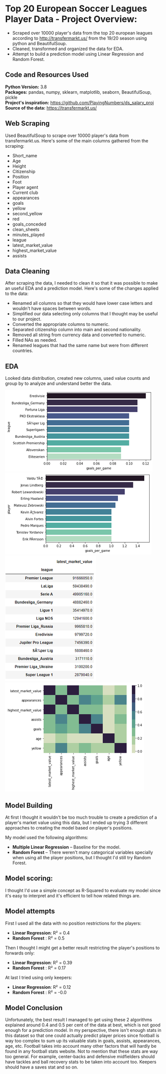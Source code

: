 # Top 20 European Soccer Leagues Player Data - Project Overview:
* Scraped over 10000 player's data from the top 20 european leagues according to http://transfermarkt.us/ from the 19/20 season using python and BeautifulSoup.
* Cleaned, transformed and organized the data for EDA.
* Attempt to build a prediction model using Linear Regression and Random Forest. 

## Code and Resources Used 
**Python Version:** 3.8  
**Packages:** pandas, numpy, sklearn, matplotlib, seaborn, BeautifulSoup, pickle   
**Project's inspiration:** https://github.com/PlayingNumbers/ds_salary_proj  
**Source of the data:** https://transfermarkt.us/

## Web Scraping
Used BeautifulSoup to scrape over 10000 player's data from transfermarkt.us. Here's some of the main columns gathered from the scraping:
*	Short_name
*	Age
*	Height
*	Citizenship
* 	Position
*	Foot
*	Player agent
*	Current club	
*	appearances
*	goals
*	yellow
*	second_yellow
*	red
*	goals_conceded
*	clean_sheets
*	minutes_played
*	league
*	latest_market_value
*	highest_market_value
*	assists

## Data Cleaning
After scraping the data, I needed to clean it so that it was possible to make an useful EDA and a prediction model. Here's some of the changes applied to the data:

* Renamed all columns so that they would have lower case letters and wouldn't have spaces between words.
* Simplified our data selecting only columns that I thought may be useful to our project.
* Converted the appropriate columns to numeric.
* Separated citizenship column into main and second nationality.
* Removed all string from currency data and converted to numeric.
* Filled NAs as needed.
* Renamed leagues that had the same name but were from different countries.


	
## EDA

Looked data distribution, created new columns, used value counts and group by to analyze and understand better the data.

![alt text](https://github.com/Caldass/europe_players_data/blob/main/goalsperleague.png "Goals per game by League")
![alt text](https://github.com/Caldass/europe_players_data/blob/main/goalsperplayer.png "Goals per game by player")
![alt text](https://github.com/Caldass/europe_players_data/blob/main/league_marketvalue.png "Players Market Value by League")
![alt text](https://github.com/Caldass/europe_players_data/blob/main/cmap.png "Correlations")


## Model Building 

At first I thought it wouldn't be too much trouble to create a prediction of a player's market value using this data, but I ended up trying 3 different approaches to creating the model based on player's positions.

My model used the following algorithms:
*	**Multiple Linear Regression** – Baseline for the model.
*	**Random Forest** – There weren't many categorical variables specially when using all the player positions, but I thought I'd still try Random Forest.

## Model scoring:
I thought I'd use a simple concept as R-Squared to evaluate my model since it's easy to interpret and it's efficient to tell how related things are.

## Model attempts

First I used all the data with no position restrictions for the players:
*	**Linear Regression**: R² = 0.4
*	**Random Forest** : R² = 0.5

Then I thought I might get a better result restricting the player's positions to forwards only:
*	**Linear Regression**: R² = 0.39
*	**Random Forest** : R² = 0.17

At last I tried using only keepers:
*	**Linear Regression**: R² = 0.12
*	**Random Forest** : R² = -0.0

## Model Conclusion
Unfortunately, the best result I managed to get using these 2 algorithms explained around 0.4 and 0.5 per cent of the data at best, which is not good enough for a prediction model. In my perspective, there isn't enough stats in this dataset so that one could actually predict player prices since football is way too complex to sum up its valuable stats in goals, assists, appearances, age, etc. Football takes into account many other factors that will hardly be found in any football stats website. Not to mention that these stats are way too general. For example, center-backs and defensive midfielders should have tackles and ball recovery stats to be taken into account too. Keepers should have a saves stat and so on. 

